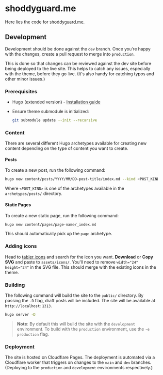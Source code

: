 # shoddyguard.me

Here lies the code for [shoddyguard.me](https://shoddyguard.me).

## Development

Development should be done against the `dev` branch. Once you're happy with the changes, create a pull request to merge into `production`.

This is done so that changes can be reviewed against the dev site before being deployed to the live site. This helps to catch any issues, especially with the theme, before they go live.
(It's also handy for catching typos and other minor issues.)

### Prerequisites

- Hugo (extended version) - [Installation guide](https://gohugo.io/getting-started/installing/)
- Ensure theme submodule is initialized:

  ```bash
  git submodule update --init --recursive
  ```

### Content

There are several different Hugo archetypes available for creating new content depending on the type of content you want to create.

#### Posts

To create a new post, run the following command:

```bash
hugo new content/posts/YYYY/MM/DD-post-title/index.md --kind <POST_KIND>
```

Where `<POST_KIND>` is one of the archetypes available in the `archetypes/posts/` directory.

#### Static Pages

To create a new static page, run the following command:

```bash
hugo new content/pages/page-name/_index.md
```

This should automatically pick up the `page` archetype.

### Adding icons

Head to [tabler icons](https://tabler-icons.io/) and search for the icon you want.
**Download** or **Copy SVG** and paste to `assets/icons/`.
You'll need to remove `width="24" height="24"` in the SVG file.
This should merge with the existing icons in the theme.

### Building

The following command will build the site to the `public/` directory. By passing the `-D` flag, draft posts will be included. The site will be available at `http://localhost:1313`.

```bash
hugo server -D
```

> **Note:** By default this will build the site with the `development` environment. To build with the `production` environment, use the `-e production` flag.

### Deployment

The site is hosted on Cloudflare Pages. The deployment is automated via a Cloudflare worker that triggers on changes to the `main` and `dev` branches.
(Deploying to the `production` and `development` environments respectively.)
